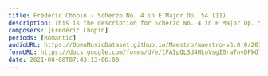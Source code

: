 ```yaml
---
title: Frédéric Chopin - Scherzo No. 4 in E Major Op. 54 (11)
description: This is the description for Scherzo No. 4 in E Major Op. 54 by Frédéric Chopin
composers: [Frédéric Chopin]
periods: [Romantic]
audioURL: https://OpenMusicDataset.github.io/Maestro/maestro-v3.0.0/2017/MIDI-Unprocessed_053_PIANO053_MID--AUDIO-split_07-06-17_Piano-e_3-04_wav--4.midi
formURL: https://docs.google.com/forms/d/e/1FAIpQLSd4HLoVsgI0raTnvDPkOlHtmtb3DXxDIaqis_x5Npej9-yaGw/viewform
date: 2021-08-08T07:43:13-06:00
---
```

